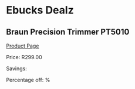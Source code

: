 
# Ebucks Dealz
## Braun Precision Trimmer PT5010
[Product Page](https://www.ebucks.com/web/shop/productSelected.do?prodId=1018616855&catId=1186086453)

Price: R299.00

Savings: 

Percentage off: %
	
